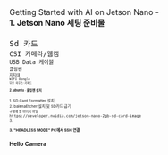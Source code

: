 <html> 
Getting Started with AI on Jetson Nano
-
<div stlye="text-align: left;">
<b> 1. Jetson Nano  세팅 준비물</b>
<br>
<br>
<TT> Sd 카드</TT>
<small><br>
<TT> CSI 카메라/웹캠</TT>
<small><br>
<TT> USB Data 케이블 </TT>
<small><br>
<TT> 쿨링팬 </TT>
<small><br>
<TT> 지지대</TT>
<small><br>
<TT> WIFI Dongle</TT>
<small><br>
<TT> 무선 마우스<span>&#183;</span>키패드</TT>
<br>   
<br>   
<b><big> 2. ubuntu <span>&#183;</span> 쿨링팬 설치<big></b>
<br>
<br> 
1. SD Card Formatter 설치
<br>    
2. balenaEtcher 설치 및 SD카드 굽기
<br><small>구울때 쓸 이미지 파일</small>
<br><TT>https://developer.nvidia.com/jetson-nano-2gb-sd-card-image </TT>
<br>
3.
  

<b> 3. "HEADLESS MODE" PC에서 SSH 연결</b>

Hello Camera
-
  
</html> 
